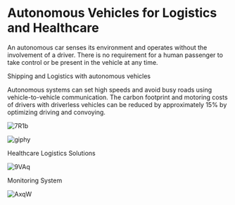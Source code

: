 # Autonomous Vehicles for Logistics and Healthcare
An autonomous car senses its environment and operates without the involvement of a driver. There is no requirement for a human passenger to take control or be present in the vehicle at any time.

Shipping and Logistics with autonomous vehicles

Autonomous systems can set high speeds and avoid busy roads using vehicle-to-vehicle communication. The carbon footprint and motoring costs of drivers with driverless vehicles can be reduced by approximately 15% by optimizing driving and convoying.

![7R1b](https://user-images.githubusercontent.com/103935236/179872535-272cdc14-c3eb-4598-89ce-215cb67768d0.gif)

![giphy](https://user-images.githubusercontent.com/103935236/179874693-3435ebd7-cd5c-4168-963e-fce5b6e5ac36.gif)





Healthcare Logistics Solutions


![9VAq](https://user-images.githubusercontent.com/103935236/179873002-ecac04ab-a7bd-4f73-9f04-2c8198c8c880.gif)


Monitoring System

![AxqW](https://user-images.githubusercontent.com/103935236/179873661-4e19e1a8-d6c6-4f48-8b6e-9deef8d5d67d.gif)

